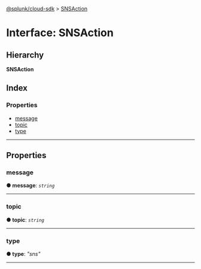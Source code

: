 [@splunk/cloud-sdk](../README.md) > [SNSAction](../interfaces/snsaction.md)

# Interface: SNSAction

## Hierarchy

**SNSAction**

## Index

### Properties

* [message](snsaction.md#message)
* [topic](snsaction.md#topic)
* [type](snsaction.md#type)

---

## Properties

<a id="message"></a>

###  message

**● message**: *`string`*

___
<a id="topic"></a>

###  topic

**● topic**: *`string`*

___
<a id="type"></a>

###  type

**● type**: *"sns"*

___

